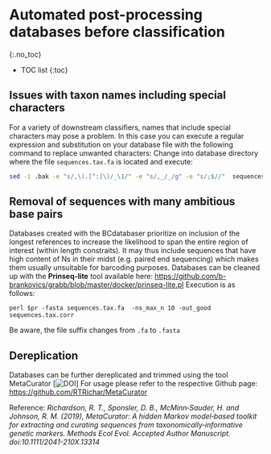 # Automated post-processing databases before classification
{:.no_toc}

* TOC list
{:toc}

## Issues with taxon names including special characters

For a variety of downstream classifiers, names that include special characters may pose a problem. In this case you can execute a regular expression and substitution on your database file with the following command to replace unwanted characters:
Change into database directory where the file ```sequences.tax.fa```  is located and execute:
```sh
sed -i .bak -e "s/,\(.[^:]\)/_\1/" -e "s/,_/_/g" -e "s/;$//"  sequences.tax.fa
```

## Removal of sequences with many ambitious base pairs
Databases created with the BCdatabaser prioritize on inclusion of the longest references to increase the likelihood to span the entire region of interest (within length constraits). 
It may thus include sequences that have high content of Ns in their midst (e.g. paired end sequencing) which makes them usually unsuitable for barcoding purposes. 
Databases can be cleaned up with the **Prinseq-lite** tool available here: https://github.com/b-brankovics/grabb/blob/master/docker/prinseq-lite.pl
Execution is as follows: 

```
perl $pr -fasta sequences.tax.fa  -ns_max_n 10 -out_good sequences.tax.corr
```
Be aware, the file suffix changes from ```.fa``` to ```.fasta```

## Dereplication 

Databases can be further dereplicated and trimmed using the tool MetaCurator [![DOI](https://doi.org/10.1111/2041-210X.13314g)] 
For usage please refer to the respective Github page: https://github.com/RTRichar/MetaCurator

Reference: *Richardson, R. T., Sponsler, D. B., McMinn‐Sauder, H. and Johnson, R. M. (2019), MetaCurator: A hidden Markov model‐based toolkit for extracting and curating sequences from taxonomically‐informative genetic markers. Methods Ecol Evol. Accepted Author Manuscript. doi:10.1111/2041-210X.13314*
